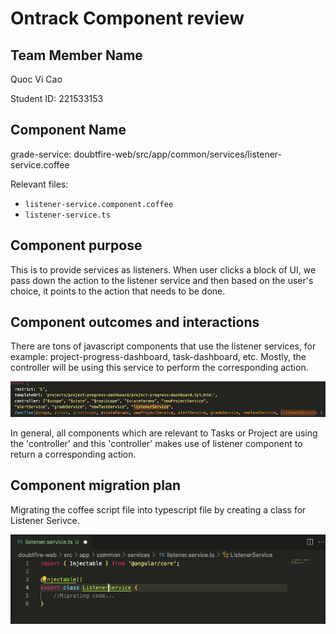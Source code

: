 # Ontrack Component review

## Team Member Name

Quoc Vi Cao

Student ID: 221533153

## Component Name

grade-service: doubtfire-web/src/app/common/services/listener-service.coffee

Relevant files:
 -   ``listener-service.component.coffee``
 -   ``listener-service.ts``


## Component purpose

This is to provide services as listeners. When user clicks a block of UI, we pass down the action to the listener service and then based
on the user's choice, it points to the action that needs to be done.

## Component outcomes and interactions

There are tons of javascript components that use the listener services, for example: project-progress-dashboard,
task-dashboard, etc. Mostly, the controller will be using this service to perform the corresponding action.

![listener-interaction](images/listener-interactions.png)

In general, all components which are relevant to Tasks or Project are using the 'controller' and this 'controller'
makes use of listener component to return a corresponding action.
## Component migration plan

Migrating the coffee script file into typescript file by creating a class for Listener Serivce.

![listener-service](images/listerner-service.png)